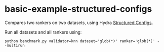 # basic-example-structured-configs
Compares two rankers on two datasets, using Hydra [Structured Configs](https://hydra.cc/docs/tutorials/structured_config/intro/).

Run all datasets and all rankers using:

```shell
python benchmark.py validator=knn dataset='glob(*)' ranker='glob(*)' --multirun
```

<!-- TODO: add interactive CLI log / screenshot. -->